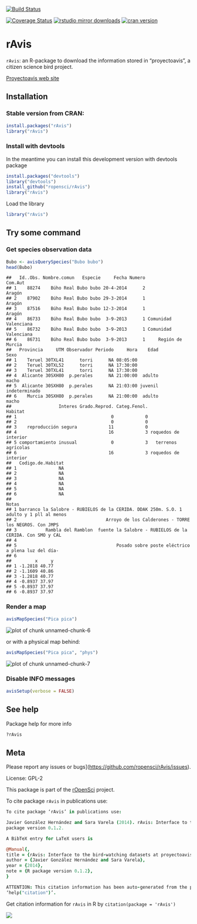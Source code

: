 
[![Build Status](https://travis-ci.org/ropensci/rAvis.svg)](https://travis-ci.org/ropensci/rAvis)

[![Coverage Status](https://coveralls.io/repos/ropensci/rAvis/badge.svg)](https://coveralls.io/r/ropensci/rAvis)
[![rstudio mirror downloads](http://cranlogs.r-pkg.org/badges/rAvis)](https://github.com/metacran/cranlogs.app)
[![cran version](http://www.r-pkg.org/badges/version/rAvis)](http://cran.rstudio.com/web/packages/rAvis)


rAvis
=====





`rAvis`: an R-package to download the information stored in “proyectoavis”, a citizen science bird project.

[Proyectoavis web site](http://proyectoavis.com/cgi-bin/portada.cgi)

## Installation

### Stable version from CRAN:


```r
install.packages("rAvis")
library("rAvis")
```


### Install with devtools

In the meantime you can install this development version with devtools package


```r
install.packages("devtools")
library("devtools")
install_github("ropensci/rAvis")
library("rAvis")
```


Load the library


```r
library("rAvis")
```



## Try some command

### Get species observation data


```r
Bubo <- avisQuerySpecies("Bubo bubo")
head(Bubo)
```

```
##   Id..Obs. Nombre.comun   Especie     Fecha Numero              Com.Aut
## 1    88274    Búho Real Bubo bubo 20-4-2014      2               Aragón
## 2    87902    Búho Real Bubo bubo 29-3-2014      1               Aragón
## 3    87516    Búho Real Bubo bubo 12-3-2014      1               Aragón
## 4    86733    Búho Real Bubo bubo  3-9-2013      1 Comunidad Valenciana
## 5    86732    Búho Real Bubo bubo  3-9-2013      1 Comunidad Valenciana
## 6    86731    Búho Real Bubo bubo  3-9-2013      1     Región de Murcia
##   Provincia     UTM Observador Periodo     Hora    Edad          Sexo
## 1    Teruel 30TXL41      torri      NA 08:05:00                      
## 2    Teruel 30TXL52      torri      NA 17:30:00                      
## 3    Teruel 30TXL41      torri      NA 17:30:00                      
## 4  Alicante 30SXH80  p.perales      NA 21:00:00  adulto         macho
## 5  Alicante 30SXH80  p.perales      NA 21:03:00 juvenil indeterminado
## 6    Murcia 30SXH80  p.perales      NA 21:00:00  adulto         macho
##                  Interes Grado.Reprod. Categ.Fenol.              Habitat
## 1                                    0            0                     
## 2                                    0            0                     
## 3    reproducción segura            11            0                     
## 4                                   16            3 roquedos de interior
## 5 comportamiento inusual             0            3   terrenos agrícolas
## 6                                   16            3 roquedos de interior
##   Codigo.de.Habitat
## 1                NA
## 2                NA
## 3                NA
## 4                NA
## 5                NA
## 6                NA
##                                                                                    Notas
## 1 barranco la Salobre - RUBIELOS de la CERIDA. DDAK 250m. S.O. 1 adulto y 1 pll al menos
## 2                                  Arroyo de los Calderones - TORRE los NEGROS. Con JMPS
## 3           Rambla del Ramblon  fuente la Salobre - RUBIELOS de la CERIDA. Con SMO y CAL
## 4                                                                                       
## 5                                      Posado sobre poste eléctrico a plena luz del día-
## 6                                                                                       
##         x     y
## 1 -1.2818 40.77
## 2 -1.1609 40.86
## 3 -1.2818 40.77
## 4 -0.8937 37.97
## 5 -0.8937 37.97
## 6 -0.8937 37.97
```


### Render a map


```r
avisMapSpecies("Pica pica")
```

![plot of chunk unnamed-chunk-6](inst/assets/figureunnamed-chunk-6.png) 


or with a physical map behind:


```r
avisMapSpecies("Pica pica", "phys")
```

![plot of chunk unnamed-chunk-7](inst/assets/figureunnamed-chunk-7.png) 


### Disable INFO messages


```r
avisSetup(verbose = FALSE)
```



## See help

Package help for more info

```r
?rAvis
```

## Meta

Please report any issues or bugs](https://github.com/ropensci/rAvis/issues).

License: GPL-2

This package is part of the [rOpenSci](http://ropensci.org/packages) project.

To cite package `rAvis` in publications use:

```coffee
To cite package ‘rAvis’ in publications use:

Javier González Hernández and Sara Varela (2014). rAvis: Interface to the bird-watching datasets at proyectoavis.com. R
package version 0.1.2.

A BibTeX entry for LaTeX users is

@Manual{,
title = {rAvis: Interface to the bird-watching datasets at proyectoavis.com},
author = {Javier González Hernández and Sara Varela},
year = {2014},
note = {R package version 0.1.2},
}

ATTENTION: This citation information has been auto-generated from the package DESCRIPTION file and may need manual editing, see
‘help("citation")’.
```

Get citation information for `rAvis` in R by `citation(package = 'rAvis')`

[![](http://ropensci.org/public_images/github_footer.png)](http://ropensci.org)
